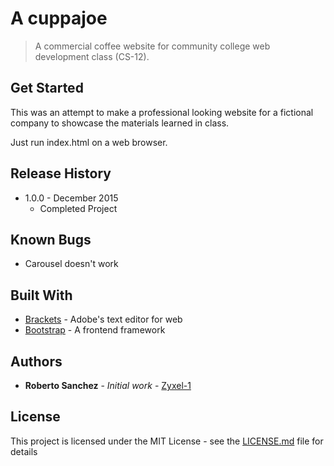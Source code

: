 # A cuppajoe
> A commercial coffee website for community college web development class (CS-12). 



[](https://i.imgur.com/1Vyu15E.gif)

## Get Started

This was an attempt to make a professional looking website for a fictional company to showcase the materials learned in class.

Just run index.html on a web browser.

## Release History

* 1.0.0 -  December 2015
  * Completed Project

## Known Bugs

* Carousel doesn't work

## Built With

* [Brackets](https://brackets.io/) - Adobe's text editor for web
* [Bootstrap](https://getbootstrap.com/) - A frontend framework

## Authors

* **Roberto Sanchez** - *Initial work* - [Zyxel-1](https://github.com/Zyxel-1)

## License

This project is licensed under the MIT License - see the [LICENSE.md](LICENSE.md) file for details

